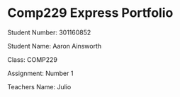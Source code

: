 # Comp229 Express Portfolio
 Student Number: 301160852
 
 Student Name: Aaron Ainsworth
 
 Class: COMP229
 
 Assignment: Number 1 
 
 Teachers Name: Julio
